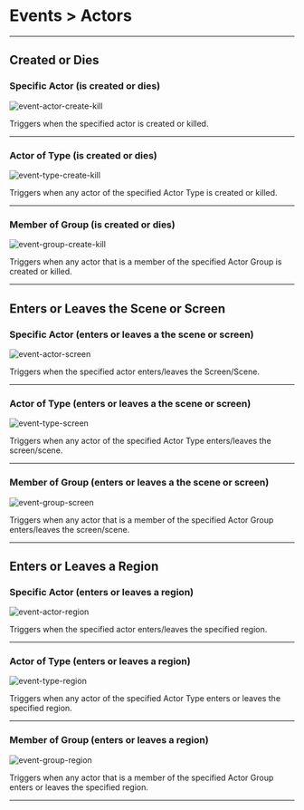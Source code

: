 # Events > Actors

***

## Created or Dies

### Specific Actor (is created or dies)

![event-actor-create-kill](http://static.stencyl.com/pedia2/block-images/13%20-%20Events/7%20-%20Actors/event-actor-create-kill.png)

Triggers when the specified actor is created or killed.

***

### Actor of Type (is created or dies)

![event-type-create-kill](http://static.stencyl.com/pedia2/block-images/13%20-%20Events/7%20-%20Actors/event-type-create-kill.png)

Triggers when any actor of the specified Actor Type is created or killed.

***

### Member of Group (is created or dies)

![event-group-create-kill](http://static.stencyl.com/pedia2/block-images/13%20-%20Events/7%20-%20Actors/event-group-create-kill.png)

Triggers when any actor that is a member of the specified Actor Group is created or killed.

***

## Enters or Leaves the Scene or Screen

### Specific Actor (enters or leaves a the scene or screen)

![event-actor-screen](http://static.stencyl.com/pedia2/block-images/13%20-%20Events/8%20-%20Actors/event-actor-screen.png)

Triggers when the specified actor enters/leaves the Screen/Scene.

***

### Actor of Type (enters or leaves a the scene or screen)

![event-type-screen](http://static.stencyl.com/pedia2/block-images/13%20-%20Events/8%20-%20Actors/event-type-screen.png)

Triggers when any actor of the specified Actor Type enters/leaves the screen/scene.

***

### Member of Group (enters or leaves a the scene or screen)

![event-group-screen](http://static.stencyl.com/pedia2/block-images/13%20-%20Events/8%20-%20Actors/event-group-screen.png)

Triggers when any actor that is a member of the specified Actor Group enters/leaves the screen/scene.

***

## Enters or Leaves a Region 

### Specific Actor (enters or leaves a region)

![event-actor-region](http://static.stencyl.com/pedia2/block-images/13%20-%20Events/9%20-%20Actors/event-actor-region.png)

Triggers when the specified actor enters/leaves the specified region.

***

### Actor of Type (enters or leaves a region)

![event-type-region](http://static.stencyl.com/pedia2/block-images/13%20-%20Events/9%20-%20Actors/event-type-region.png)

Triggers when any actor of the specified Actor Type enters or leaves the specified region.

***

### Member of Group (enters or leaves a region)

![event-group-region](http://static.stencyl.com/pedia2/block-images/13%20-%20Events/9%20-%20Actors/event-group-region.png)

Triggers when any actor that is a member of the specified Actor Group enters or leaves the specified region.

***

